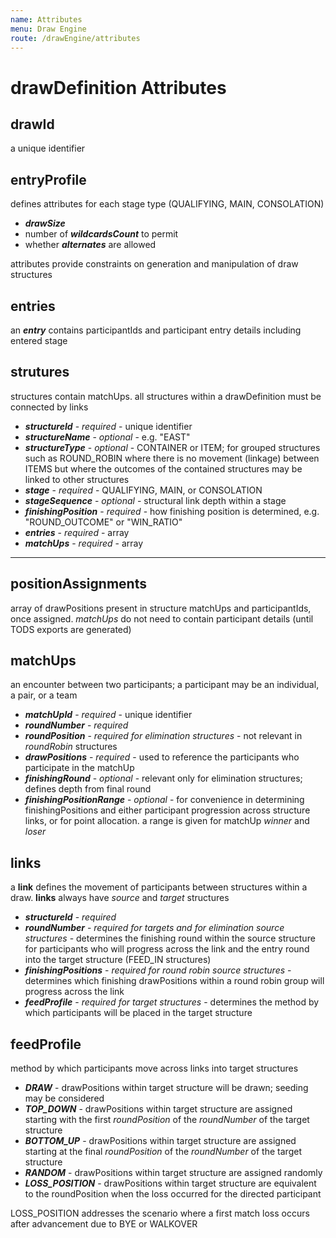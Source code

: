 ```yaml
---
name: Attributes
menu: Draw Engine
route: /drawEngine/attributes
---
```


# drawDefinition Attributes

## drawId

a unique identifier

## entryProfile

defines attributes for each stage type (QUALIFYING, MAIN, CONSOLATION)

- **_drawSize_**
- number of **_wildcardsCount_** to permit
- whether **_alternates_** are allowed

attributes provide constraints on generation and manipulation of draw structures

## entries

an **_entry_** contains participantIds and participant entry details including entered stage

## strutures

structures contain matchUps. all structures within a drawDefinition must be connected by links

- **_structureId_** - _required_ - unique identifier
- **_structureName_** - _optional_ - e.g. "EAST"
- **_structureType_** - _optional_ - CONTAINER or ITEM; for grouped structures such as ROUND_ROBIN where there is no movement (linkage) between ITEMS but where the outcomes of the contained structures may be linked to other structures
- **_stage_** - _required_ - QUALIFYING, MAIN, or CONSOLATION
- **_stageSequence_** - _optional_ - structural link depth within a stage
- **_finishingPosition_** - _required_ - how finishing position is determined, e.g. "ROUND_OUTCOME" or "WIN_RATIO"
- **_entries_** - _required_ - array
- **_matchUps_** - _required_ - array

---

## positionAssignments

array of drawPositions present in structure matchUps and participantIds, once assigned. _matchUps_ do not need to contain participant details (until TODS exports are generated)

## matchUps

an encounter between two participants; a participant may be an individual, a pair, or a team

- **_matchUpId_** - _required_ - unique identifier
- **_roundNumber_** - _required_
- **_roundPosition_** - _required for elimination structures_ - not relevant in _roundRobin_ structures
- **_drawPositions_** - _required_ - used to reference the participants who participate in the matchUp
- **_finishingRound_** - _optional_ - relevant only for elimination structures; defines depth from final round
- **_finishingPositionRange_** - _optional_ - for convenience in determining finishingPositions and either participant progression across structure links, or for point allocation. a range is given for matchUp _winner_ and _loser_

## links

a **link** defines the movement of participants between structures within a draw. **links** always have _source_ and _target_ structures

- **_structureId_** - _required_
- **_roundNumber_** - _required for targets and for elimination source structures_ - determines the finishing round within the source structure for participants who will progress across the link and the entry round into the target structure (FEED_IN structures)
- **_finishingPositions_** - _required for round robin source structures_ - determines which finishing drawPositions within a round robin group will progress across the link
- **_feedProfile_** - _required for target structures_ - determines the method by which participants will be placed in the target structure

## feedProfile

method by which participants move across links into target structures

- **_DRAW_** - drawPositions within target structure will be drawn; seeding may be considered
- **_TOP_DOWN_** - drawPositions within target structure are assigned starting with the first _roundPosition_ of the _roundNumber_ of the target structure
- **_BOTTOM_UP_** - drawPositions within target structure are assigned starting at the final _roundPosition_ of the _roundNumber_ of the target structure
- **_RANDOM_** - drawPositions within target structure are assigned randomly
- **_LOSS_POSITION_** - drawPositions within target structure are equivalent to the roundPosition when the loss occurred for the directed participant

LOSS_POSITION addresses the scenario where a first match loss occurs after advancement due to BYE or WALKOVER
